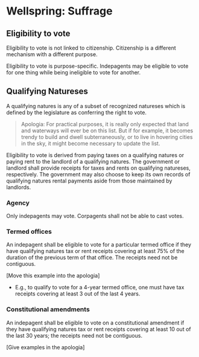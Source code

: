 # Wellspring: Suffrage

## Eligibility to vote

Eligibility to vote is not linked to citizenship. Citizenship is a different mechanism with a different purpose.

Eligibility to vote is purpose-specific. Indepagents may be eligible to vote for one thing while being ineligible to vote for another.

## Qualifying Natureses

A qualifying natures is any of a subset of recognized natureses which is defined by the legislature as conferring the right to vote.

> Apologia: For practical purposes, it is really only expected that land and waterways will ever be on this list. But if for example, it becomes trendy to build and dwell subterraneously, or to live in hovering cities in the sky, it might become necessary to update the list.

Eligibility to vote is derived from paying taxes on a qualifying natures or paying rent to the landlord of a qualifying natures. The government or landlord shall provide receipts for taxes and rents on qualifying natureses, respectively. The government may also choose to keep its own records of qualifying natures rental payments aside from those maintained by landlords.

### Agency

Only indepagents may vote. Corpagents shall not be able to cast votes.

### Termed offices

An indepagent shall be eligible to vote for a particular termed office if they have qualifying natures tax or rent receipts covering at least 75% of the duration of the previous term of that office. The receipts need not be contiguous.

[Move this example into the apologia]
- E.g., to qualify to vote for a 4-year termed office, one must have tax receipts covering at least 3 out of the last 4 years.

### Constitutional amendments

An indepagent shall be eligible to vote on a constitutional amendment if they have qualifying natures tax or rent receipts covering at least 10 out of the last 30 years; the receipts need not be contiguous.

[Give examples in the apologia]

